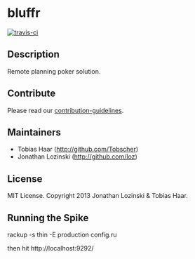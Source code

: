 # bluffr

[![travis-ci](https://api.travis-ci.org/tyne/bluffr.png)](http://travis-ci.org/#!/tyne/bluffr)

## Description

Remote planning poker solution.

## Contribute

Please read our [contribution-guidelines](https://github.com/tyne/bluffr/blob/master/CONTRIBUTING.md).

## Maintainers

* Tobias Haar (http://github.com/Tobscher)
* Jonathan Lozinski (http://github.com/loz)

## License

MIT License. Copyright 2013 Jonathan Lozinski & Tobias Haar.

## Running the Spike
rackup -s thin -E production config.ru

then hit http://localhost:9292/
